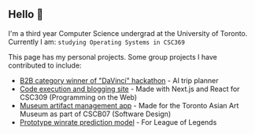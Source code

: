 ## Hello 👋
I'm a third year Computer Science undergrad at the University of Toronto.  
Currently I am: `studying Operating Systems in CSC369`  

This page has my personal projects. Some group projects I have contributed to include:

- [B2B category winner of "DaVinci" hackathon](https://github.com/teddio496/WelcoMate) - AI trip planner
- [Code execution and blogging site](https://github.com/teddio496/CodeGrounds) - Made with Next.js and React for CSC309 (Programming on the Web)
- [Museum artifact management app](https://github.com/marc-issism/TAAMproject) - Made for the Toronto Asian Art Museum as part of CSCB07 (Software Design)
- [Prototype winrate prediction model](https://github.com/no-ff/no.ff) - For League of Legends
